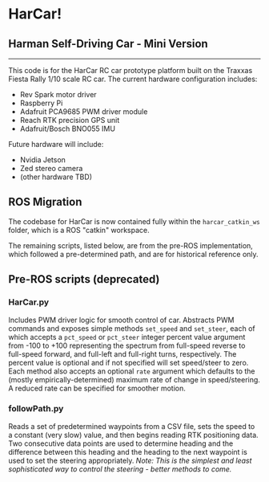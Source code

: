 # HarCar!

## Harman Self-Driving Car - Mini Version

---

This code is for the HarCar RC car prototype platform built on the Traxxas Fiesta Rally 1/10 scale RC car. The current hardware configuration includes:
- Rev Spark motor driver
- Raspberry Pi
- Adafruit PCA9685 PWM driver module
- Reach RTK precision GPS unit
- Adafruit/Bosch BNO055 IMU

Future hardware will include:
- Nvidia Jetson
- Zed stereo camera
- (other hardware TBD)

## ROS Migration

The codebase for HarCar is now contained fully within the `harcar_catkin_ws` folder, which is a ROS "catkin" workspace. 

The remaining scripts, listed below, are from the pre-ROS implementation, which followed a pre-determined path, and are for historical reference only.

## Pre-ROS scripts (deprecated)

### HarCar.py
Includes PWM driver logic for smooth control of car. Abstracts PWM commands and exposes simple methods `set_speed` and `set_steer`, each of which accepts a `pct_speed` or `pct_steer` integer percent value argument from -100 to +100 representing the spectrum from full-speed reverse to full-speed forward, and full-left and full-right turns, respectively. The percent value is optional and if not specified will set speed/steer to zero. Each method also accepts an optional `rate` argument which defaults to the (mostly empirically-determined) maximum rate of change in speed/steering. A reduced rate can be specified for smoother motion.

### followPath.py
Reads a set of predetermined waypoints from a CSV file, sets the speed to a constant (very slow) value, and then begins reading RTK positioning data. Two consecutive data points are used to determine heading and the difference between this heading and the heading to the next waypoint is used to set the steering appropriately. *Note: This is the simplest and least sophisticated way to control the steering - better methods to come.*